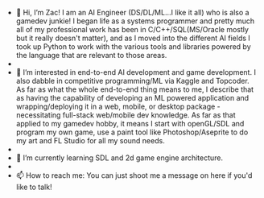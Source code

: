 - 👋 Hi, I’m Zac! I am an AI Engineer (DS/DL/ML...I like it all) who is also a gamedev junkie!  I began life as a systems programmer and pretty much all of my professional work has been in C/C++/SQL(MS/Oracle mostly but it really doesn't matter), and as I moved into the different AI fields I took up Python to work with the various tools and libraries powered by the language that are relevant to those areas.  
- 
- 👀 I’m interested in end-to-end AI development and game development.  I also dabble in competitive programming/ML via Kaggle and Topcoder.  As far as what the whole end-to-end thing means to me, I describe that as having the capability of developing an ML powered application and wrapping/deploying it in a web, mobile, or desktop package - necessitating full-stack web/mobile dev knowledge.  As far as that applied to my gamedev hobby, it means I start with openGL/SDL and program my own game, use a paint tool like Photoshop/Aseprite to do my art and FL Studio for all my sound needs. 
- 
- 🌱 I’m currently learning SDL and 2d game engine architecture.
- 
- 📫 How to reach me: You can just shoot me a message on here if you'd like to talk!

